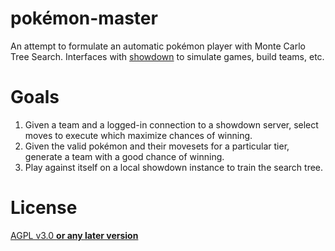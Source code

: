 pokémon-master
==============

An attempt to formulate an automatic pokémon player with Monte Carlo Tree Search. Interfaces with [showdown](https://pokemonshowdown.com/) to simulate games, build teams, etc.

# Goals
1. Given a team and a logged-in connection to a showdown server, select moves to execute which maximize chances of winning.
2. Given the valid pokémon and their movesets for a particular tier, generate a team with a good chance of winning.
3. Play against itself on a local showdown instance to train the search tree.

# License
[AGPL v3.0 **or any later version**](./LICENSE)
